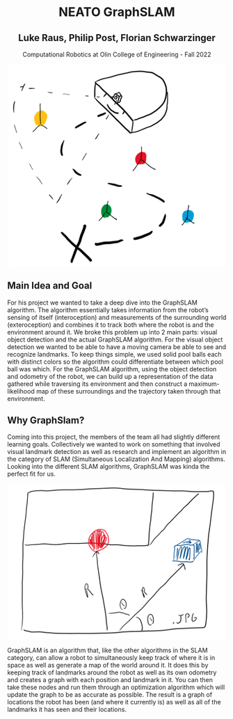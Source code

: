 

<div align="center">
  <h1> NEATO GraphSLAM </h1>
  <h2> Luke Raus, Philip Post, Florian Schwarzinger </h2>
Computational Robotics at Olin College of Engineering - Fall 2022  
  <p> </p>
</div>

<div align="center">
<img src = "assets/happyneatoslam.png" width="500"> 
</div>

## Main Idea and Goal

For his project we wanted to take a deep dive into the GraphSLAM algorithm. The algorithm essentially takes information from the robot’s sensing of itself (interoception) and measurements of the surrounding world (exteroception) and combines it to track both where the robot is and the environment around it. We broke this problem up into 2 main parts: visual object detection and the actual GraphSLAM algorithm. For the visual object detection we wanted to be able to have a moving camera be able to see and recognize landmarks. To keep things simple, we used solid pool balls each with distinct colors so the algorithm could differentiate between which pool ball was which. For the GraphSLAM algorithm, using the object detection and odometry of the robot, we can build up a representation of the data gathered while traversing its environment and then construct a maximum-likelihood map of these surroundings and the trajectory taken through that environment.

## Why GraphSlam?

Coming into this project, the members of the team all had slightly different learning goals. Collectively we wanted to work on something that involved visual landmark detection as well as research and implement an algorithm in the category of SLAM (Simultaneous Localization And Mapping) algorithms. Looking into the different SLAM algorithms, GraphSLAM was kinda the perfect fit for us.

<div align="center">
<img src = "assets/whygraphslam.png" width="500"> 
</div>

GraphSLAM is an algorithm that, like the other algorithms in the SLAM category, can allow a robot to simultaneously keep track of where it is in space as well as generate a map of the world around it. It does this by keeping track of landmarks around the robot as well as its own odometry and creates a graph with each position and landmark in it. You can then take these nodes and run them through an optimization algorithm which will update the graph to be as accurate as possible. The result is a graph of locations the robot has been (and where it currently is) as well as all of the landmarks it has seen and their locations.
